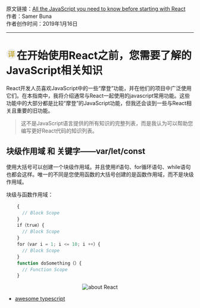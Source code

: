 原文链接：[All the JavaScript you need to know before starting with React](https://medium.com/swlh/all-the-javascript-you-need-to-know-before-starting-with-react-abe2ebffb067 "在开始使用React之前，您需要了解的JavaScript相关知识") <br/>
作者：Samer Buna <br/>
作者创作时间：2019年1月16日

------------------------------------------------------------------------------------------------

# <img src="https://github.com/jimwong666/FEstart/blob/master/translatedArticles/images/publicFile/icon_teranlation.png" alt="译文">在开始使用React之前，您需要了解的JavaScript相关知识


React开发人员喜欢JavaScript中的一些“摩登”功能，并在他们的项目中广泛使用它们。在本指南中，我将介绍通常与React一起使用的javascript常用功能。这些功能中的大部分都是比较“摩登”的JavaScript功能，但我还会谈到一些与React相关且重要的旧功能。

> 这不是JavaScript语言提供的所有知识的完整列表，而是我认为可以帮助您编写更好React代码的知识列表。

## 块级作用域 和 关键字——var/let/const

使用大括号可以创建一个块级作用域。并且使用if语句、for循环语句、while语句也都会这样。唯一的不同是您使用函数的大括号创建的是函数作用域，而不是块级作用域。

块级与函数作用域：

```js
	{ 
	  // Block Scope
	} 
	if（true）{ 
	  // Block Scope
	} 
	for（var i = 1; i <= 10; i ++）{ 
	  // Block Scope
	} 
	function doSomething（）{ 
	  // Function Scope
	}
```


<p align="center">
<img src="https://miro.medium.com/max/685/0*RB9KcxFJF34Ov721.png" alt="about React">
</p>




* [awesome typescript](https://github.com/dzharii/awesome-typescript "awesome typescript")